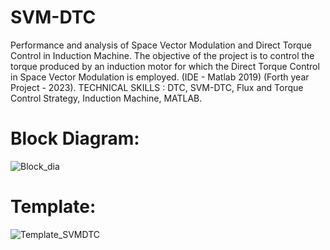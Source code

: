 # SVM-DTC
Performance and analysis of Space Vector Modulation and Direct Torque Control in Induction Machine.
The objective of the project is to control the torque produced by an induction motor for which the Direct Torque Control in Space Vector Modulation is employed.
(IDE - Matlab 2019) (Forth year Project - 2023).
TECHNICAL SKILLS : DTC, SVM-DTC, Flux and Torque Control Strategy, Induction Machine, MATLAB.

# Block Diagram:
![Block_dia](https://github.com/SheetalChaudhary16/SVM-DTC/assets/143316422/e7ffbb8a-1597-4471-b47a-7a45265944a5)

# Template:
![Template_SVMDTC](https://github.com/SheetalChaudhary16/SVM-DTC/assets/143316422/2232c569-91e6-4aa4-b732-59b034889910)
